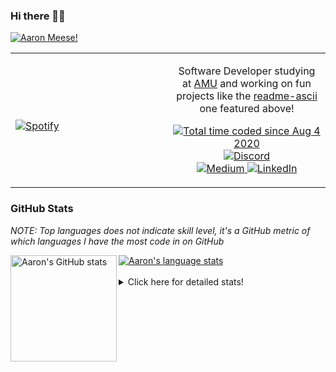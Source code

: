 ### Hi there 👋🏻
[![Aaron Meese!](https://user-images.githubusercontent.com/17814535/88975338-a2aabf00-d27f-11ea-963f-8a19608716b4.png)](https://github.com/ajmeese7/readme-ascii "README ASCII")

<!-- Modified from project here: https://github.com/novatorem/novatorem -->
<table width="100%"> 
  <tr>
  <td width="50%">
      
&nbsp; <br> [![Spotify](https://ajmeese7.vercel.app/api/spotify)](https://open.spotify.com/user/ajmeese)

  </td>
  <td width="50%">
    <p align="center">
    Software Developer studying at <a href="https://www.amu.apus.edu/">AMU</a> and working on fun 
    projects like the <a href="https://github.com/ajmeese7/readme-ascii">readme-ascii</a> one featured above!
    </p>
    <p align="center">
      <a href="https://wakatime.com/@f726891d-3b02-46cd-9b60-e8c59f9e2b14">
        <img src="https://wakatime.com/badge/user/f726891d-3b02-46cd-9b60-e8c59f9e2b14.svg" alt="Total time coded since Aug 4 2020" title="WakaTime" />
      </a>
      <a href="http://link.aaronmeese.com/discord">
        <img src="https://img.shields.io/badge/discord-ajmeese7%234835-369?style=flat-square&logo=discord&logoColor=white&color=purple" alt="Discord" title="Discord">
      </a>
      <br />
      <a href="https://link.aaronmeese.com/medium">
        <img src="https://img.shields.io/badge/medium-ajmeese7-1DB954?style=flat-square&logo=medium&logoColor=white" alt="Medium" title="Medium">
      </a>
      <a href="https://link.aaronmeese.com/linkedin">
        <img src="https://img.shields.io/badge/linkedIn-aaronmeese-1DB954?style=flat-square&logo=linkedin&logoColor=white&color=blue" alt="LinkedIn" title="LinkedIn">
      </a>
    </p>
  </td>

</table>

[//]: <> (The `&nbsp;` is to have Aphelion take up more space)

### GitHub Stats ###
*NOTE: Top languages does not indicate skill level, it's a GitHub metric of which languages I have the most code in on GitHub*

<a href="https://profile-summary-for-github.com/user/ajmeese7">
  <img align="left" height="170px" src="https://github-readme-stats.vercel.app/api?username=ajmeese7&show_icons=true&line_height=27&count_private=true&include_all_commits=true" alt="Aaron's GitHub stats"/>
  <img src="https://github-readme-stats.vercel.app/api/top-langs/?username=ajmeese7&hide_langs_below=5&layout=compact" alt="Aaron's language stats"/>
</a>

<br />
<br />
<details>
<summary>Click here for detailed stats!</summary>

### :zap: Recent Activity
<!--START_SECTION:activity-->
1. 🎉 Merged PR [#1](https://github.com/meese-enterprises/website/pull/1) in [meese-enterprises/website](https://github.com/meese-enterprises/website)
2. ❗️ Closed issue [#1](https://github.com/meese-enterprises/cyberpunk-logo-generator/issues/1) in [meese-enterprises/cyberpunk-logo-generator](https://github.com/meese-enterprises/cyberpunk-logo-generator)
3. ❗️ Opened issue [#1](https://github.com/meese-enterprises/cyberpunk-logo-generator/issues/1) in [meese-enterprises/cyberpunk-logo-generator](https://github.com/meese-enterprises/cyberpunk-logo-generator)
4. 🎉 Merged PR [#62](https://github.com/ajmeese7/aaronmeese.com/pull/62) in [ajmeese7/aaronmeese.com](https://github.com/ajmeese7/aaronmeese.com)
5. 🎉 Merged PR [#61](https://github.com/ajmeese7/aaronmeese.com/pull/61) in [ajmeese7/aaronmeese.com](https://github.com/ajmeese7/aaronmeese.com)
<!--END_SECTION:activity-->

### 🧐 Waka Stats
<!--START_SECTION:waka-->
![Code Time](http://img.shields.io/badge/Code%20Time-866%20hrs%2011%20mins-blue)

**🐱 My GitHub Data** 

> 🏆 384 Contributions in the Year 2022
 > 
> 📦 355.6 kB Used in GitHub's Storage 
 > 
> 💼 Opted to Hire
 > 
> 📜 66 Public Repositories 
 > 
> 🔑 21 Private Repositories  
 > 
**I'm an Early 🐤** 

```text
🌞 Morning    243 commits    ██████░░░░░░░░░░░░░░░░░░░   25.96% 
🌆 Daytime    359 commits    █████████░░░░░░░░░░░░░░░░   38.35% 
🌃 Evening    319 commits    ████████░░░░░░░░░░░░░░░░░   34.08% 
🌙 Night      15 commits     ░░░░░░░░░░░░░░░░░░░░░░░░░   1.6%

```
📅 **I'm Most Productive on Sunday** 

```text
Monday       113 commits    ███░░░░░░░░░░░░░░░░░░░░░░   12.07% 
Tuesday      141 commits    ███░░░░░░░░░░░░░░░░░░░░░░   15.06% 
Wednesday    115 commits    ███░░░░░░░░░░░░░░░░░░░░░░   12.29% 
Thursday     123 commits    ███░░░░░░░░░░░░░░░░░░░░░░   13.14% 
Friday       118 commits    ███░░░░░░░░░░░░░░░░░░░░░░   12.61% 
Saturday     159 commits    ████░░░░░░░░░░░░░░░░░░░░░   16.99% 
Sunday       167 commits    ████░░░░░░░░░░░░░░░░░░░░░   17.84%

```


📊 **This Week I Spent My Time On** 

```text
⌚︎ Time Zone: America/New_York

💬 Programming Languages: 
JavaScript               14 hrs 51 mins      ████████████░░░░░░░░░░░░░   47.66% 
HTML                     5 hrs 56 mins       ████░░░░░░░░░░░░░░░░░░░░░   19.03% 
JSON                     4 hrs 37 mins       ███░░░░░░░░░░░░░░░░░░░░░░   14.82% 
CSS                      1 hr 59 mins        █░░░░░░░░░░░░░░░░░░░░░░░░   6.37% 
PHP                      1 hr 10 mins        █░░░░░░░░░░░░░░░░░░░░░░░░   3.78%

🐱‍💻 Projects: 
aaronmeese.com           8 hrs 49 mins       ███████░░░░░░░░░░░░░░░░░░   28.32% 
meese.enterprises        6 hrs 26 mins       █████░░░░░░░░░░░░░░░░░░░░   20.68% 
karameese.com            4 hrs 29 mins       ███░░░░░░░░░░░░░░░░░░░░░░   14.43% 
cyberpunk-logo-generator 2 hrs 42 mins       ██░░░░░░░░░░░░░░░░░░░░░░░   8.68% 
logo                     2 hrs 28 mins       ██░░░░░░░░░░░░░░░░░░░░░░░   7.95%

```

**I Mostly Code in JavaScript** 

```text
JavaScript               32 repos            █████████████░░░░░░░░░░░░   52.46% 
HTML                     8 repos             ███░░░░░░░░░░░░░░░░░░░░░░   13.11% 
Java                     4 repos             █░░░░░░░░░░░░░░░░░░░░░░░░   6.56% 
Python                   4 repos             █░░░░░░░░░░░░░░░░░░░░░░░░   6.56% 
Elixir                   2 repos             ░░░░░░░░░░░░░░░░░░░░░░░░░   3.28%

```



 Last Updated on 26/03/2022 00:06:20 UTC
<!--END_SECTION:waka-->
</details>
